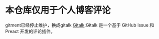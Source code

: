 # 本仓库仅用于个人博客评论
gitment已经停止维护，换成gitalk
[Gitalk](https://github.com/gitalk/gitalk):Gitalk 是一个基于 GitHub Issue 和 Preact 开发的评论插件。




